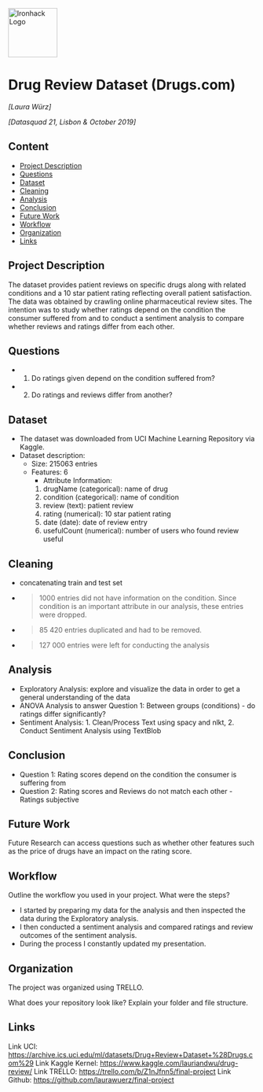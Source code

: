 <img src="https://bit.ly/2VnXWr2" alt="Ironhack Logo" width="100"/>

# Drug Review Dataset (Drugs.com) 
*[Laura Würz]*

*[Datasquad 21, Lisbon & October 2019]*

## Content
- [Project Description](#project-description)
- [Questions](#hypotheses-questions)
- [Dataset](#dataset)
- [Cleaning](#cleaning)
- [Analysis](#analysis)
- [Conclusion](#conclusion)
- [Future Work](#future-work)
- [Workflow](#workflow)
- [Organization](#organization)
- [Links](#links)

## Project Description
The dataset provides patient reviews on specific drugs along with related conditions and a 10 star patient rating reflecting overall patient satisfaction. The data was obtained by crawling online pharmaceutical review sites. The intention was to study whether ratings depend on the condition the consumer suffered from and to conduct a sentiment analysis to compare whether reviews and ratings differ from each other. 

## Questions
* 1. Do ratings given depend on the condition suffered from?
* 2. Do ratings and reviews differ from another?  


## Dataset
* The dataset was downloaded from UCI Machine Learning Repository via Kaggle. 
* Dataset description:
    * Size: 215063 entries
    * Features: 6
        * Attribute Information:
        1. drugName (categorical): name of drug
        2. condition (categorical): name of condition
        3. review (text): patient review
        4. rating (numerical): 10 star patient rating
        5. date (date): date of review entry
        6. usefulCount (numerical): number of users who found review useful

## Cleaning
* concatenating train and test set
* > 1000 entries did not have information on the condition. Since condition is an important attribute in our analysis, these entries were dropped.
* > 85 420 entries duplicated and had to be removed.
* > 127 000 entries were left for conducting the analysis


## Analysis
* Exploratory Analysis: explore and visualize the data in order to get a general understanding of the data
* ANOVA Analysis to answer Question 1: Between groups (conditions) - do ratings differ significantly?
* Sentiment Analysis: 1. Clean/Process Text using spacy and nlkt, 2. Conduct Sentiment Analysis using TextBlob


## Conclusion
* Question 1: Rating scores depend on the condition the consumer is suffering from
* Question 2: Rating scores and Reviews do not match each other - Ratings subjective


## Future Work
Future Research can access questions such as whether other features such as the price of drugs have an impact on the rating score.

## Workflow
Outline the workflow you used in your project. What were the steps?

* I started by preparing my data for the analysis and then inspected the data during the Exploratory analysis. 
* I then conducted a sentiment analysis and compared ratings and review outcomes of the sentiment analysis. 
* During the process I constantly updated my presentation.


## Organization
The project was organized using TRELLO.

What does your repository look like? Explain your folder and file structure.

## Links
Link UCI: https://archive.ics.uci.edu/ml/datasets/Drug+Review+Dataset+%28Drugs.com%29
Link Kaggle Kernel: https://www.kaggle.com/lauriandwu/drug-review/
Link TRELLO: https://trello.com/b/Z1nJfnn5/final-project
Link Github: https://github.com/laurawuerz/final-project


